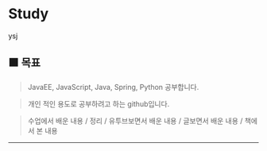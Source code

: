 # Study

ysj

⬛ 목표
--------------------------------------------------------------------------------
> JavaEE, JavaScript, Java, Spring, Python 공부합니다.

> 개인 적인 용도로 공부하려고 하는 github입니다.

> 수업에서 배운 내용 / 정리 / 유투브보면서 배운 내용 / 글보면서 배운 내용 / 책에서 본 내용

--------------------------------------------------------------------------------
